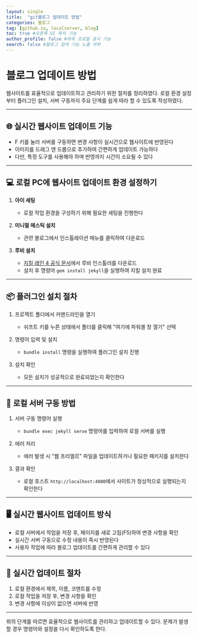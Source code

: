 ```yaml
---
layout: single
title:  "git블로그 업데이트 방법"
categories: 블로그
tag: [github.io, localserver, blog]
toc: true #오른쪽 UI 목차 기능
author_profile: false #좌측 프로필 표시 기능
search: false #블로그 검색 기능 노출 여부
---
```


# 블로그 업데이트 방법

웹사이트를 효율적으로 업데이트하고 관리하기 위한 절차를 정리하였다. 로컬 환경 설정부터 플러그인 설치, 서버 구동까지 주요 단계를 쉽게 따라 할 수 있도록 작성하였다.

---

## 🌐 실시간 웹사이트 업데이트 기능

- F 키를 눌러 서버를 구동하면 변경 사항이 실시간으로 웹사이트에 반영된다
- 이미지를 드래그 앤 드롭으로 추가하여 간편하게 업데이트 가능하다
- 다만, 특정 도구를 사용해야 하며 반영까지 시간이 소요될 수 있다

---

## 💻 로컬 PC에 웹사이트 업데이트 환경 설정하기

1. **아이 세팅**
   - 로컬 작업 환경을 구성하기 위해 필요한 세팅을 진행한다

2. **미니멀 매스틱 설치**
   - 관련 블로그에서 인스톨레이션 메뉴를 클릭하여 다운로드

3. **루비 설치**
   - [지킬 레인 4 공식 문서](https://jekyllrb.com/docs/)에서 루비 인스톨러를 다운로드
   - 설치 후 명령어 `gem install jekyll`을 실행하여 지킬 설치 완료

---

## 📦 플러그인 설치 절차

1. 프로젝트 폴더에서 커맨드라인을 열기
   - 쉬프트 키를 누른 상태에서 폴더를 클릭해 "여기에 파워셸 창 열기" 선택

2. 명령어 입력 및 설치
   - `bundle install` 명령을 실행하여 플러그인 설치 진행

3. 설치 확인
   - 모든 설치가 성공적으로 완료되었는지 확인한다

---

## 🔧 로컬 서버 구동 방법

1. 서버 구동 명령어 실행
   - `bundle exec jekyll serve` 명령어를 입력하여 로컬 서버를 실행

2. 에러 처리
   - 에러 발생 시 "웹 프리엘르" 파일을 업데이트하거나 필요한 패키지를 설치한다

3. 결과 확인
   - 로컬 호스트 `http://localhost:4000`에서 사이트가 정상적으로 실행되는지 확인한다

---

## 🖥️ 실시간 웹사이트 업데이트 방식

- 로컬 서버에서 작업을 저장 후, 페이지를 새로 고침(F5)하여 변경 사항을 확인
- 실시간 서버 구동으로 수정 내용이 즉시 반영된다
- 사용자 작업에 따라 블로그 업데이트를 간편하게 관리할 수 있다

---

## 🔄 실시간 업데이트 절차

1. 로컬 환경에서 제목, 이름, 코멘트를 수정
2. 로컬 작업을 저장 후, 변경 사항을 확인
3. 변경 사항에 이상이 없으면 서버에 반영

---

위의 단계를 따르면 효율적으로 웹사이트를 관리하고 업데이트할 수 있다. 문제가 발생할 경우 명령어와 설정을 다시 확인하도록 한다.
